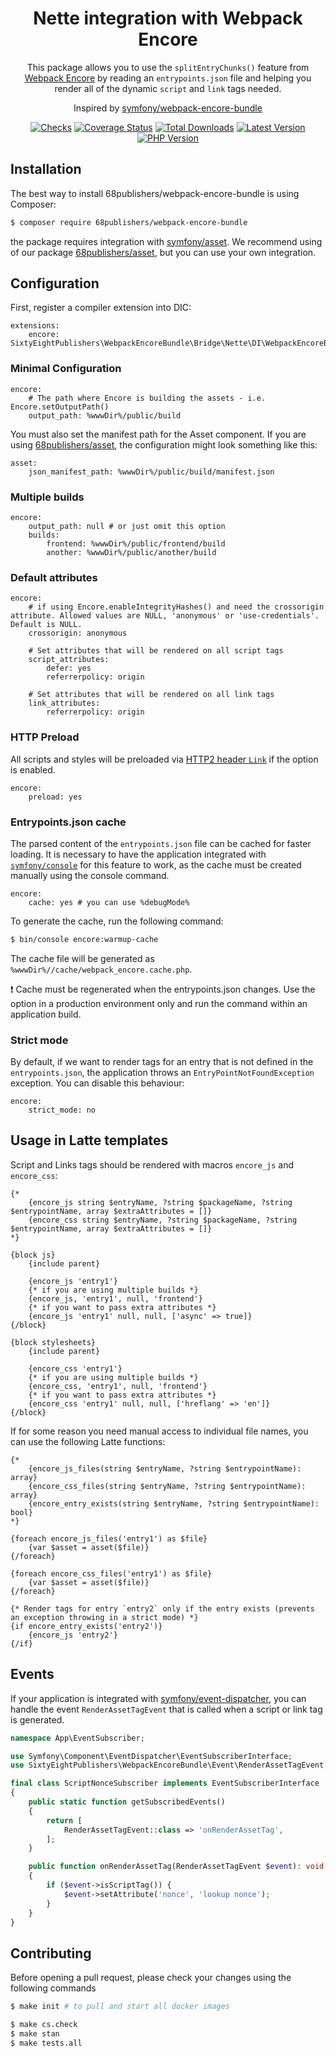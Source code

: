 <h1 align="center">Nette integration with Webpack Encore</h1>

<p align="center">This package allows you to use the <code>splitEntryChunks()</code> feature from <a href="https://symfony.com/doc/current/frontend.html">Webpack Encore</a> by reading an <code>entrypoints.json</code> file and helping you render all of the dynamic <code>script</code> and <code>link</code> tags needed.</p>
<p align="center">Inspired by <a href="https://github.com/symfony/webpack-encore-bundle">symfony/webpack-encore-bundle</a></p>

<p align="center">
<a href="https://github.com/68publishers/webpack-encore-bundle/actions"><img alt="Checks" src="https://badgen.net/github/checks/68publishers/webpack-encore-bundle/master"></a>
<a href="https://coveralls.io/github/68publishers/webpack-encore-bundle?branch=master"><img alt="Coverage Status" src="https://coveralls.io/repos/github/68publishers/webpack-encore-bundle/badge.svg?branch=master"></a>
<a href="https://packagist.org/packages/68publishers/webpack-encore-bundle"><img alt="Total Downloads" src="https://badgen.net/packagist/dt/68publishers/webpack-encore-bundle"></a>
<a href="https://packagist.org/packages/68publishers/webpack-encore-bundle"><img alt="Latest Version" src="https://badgen.net/packagist/v/68publishers/webpack-encore-bundle"></a>
<a href="https://packagist.org/packages/68publishers/webpack-encore-bundle"><img alt="PHP Version" src="https://badgen.net/packagist/php/68publishers/webpack-encore-bundle"></a>
</p>

## Installation

The best way to install 68publishers/webpack-encore-bundle is using Composer:

```sh
$ composer require 68publishers/webpack-encore-bundle
```

the package requires integration with [symfony/asset](https://github.com/symfony/asset).
We recommend using of our package [68publishers/asset](https://github.com/68publishers/asset), but you can use your own integration.

## Configuration

First, register a compiler extension into DIC:

```neon
extensions:
	encore: SixtyEightPublishers\WebpackEncoreBundle\Bridge\Nette\DI\WebpackEncoreBundleExtension
```

### Minimal Configuration

```neon
encore:
	# The path where Encore is building the assets - i.e. Encore.setOutputPath()
	output_path: %wwwDir%/public/build
```

You must also set the manifest path for the Asset component.
If you are using [68publishers/asset](https://github.com/68publishers/asset), the configuration might look something like this:

```neon
asset:
	json_manifest_path: %wwwDir%/public/build/manifest.json
```

### Multiple builds

```neon
encore:
	output_path: null # or just omit this option
	builds:
		frontend: %wwwDir%/public/frontend/build
		another: %wwwDir%/public/another/build
```

### Default attributes

```neon
encore:
	# if using Encore.enableIntegrityHashes() and need the crossorigin attribute. Allowed values are NULL, 'anonymous' or 'use-credentials'. Default is NULL.
	crossorigin: anonymous

	# Set attributes that will be rendered on all script tags
	script_attributes:
		defer: yes
		referrerpolicy: origin

	# Set attributes that will be rendered on all link tags
	link_attributes:
		referrerpolicy: origin
```

### HTTP Preload

All scripts and styles will be preloaded via [HTTP2 header `Link`](https://developer.mozilla.org/en-US/docs/Web/HTTP/Headers/Link) if the option is enabled.

```neon
encore:
	preload: yes
```

### Entrypoints.json cache

The parsed content of the `entrypoints.json` file can be cached for faster loading.
It is necessary to have the application integrated with [`symfony/console`](https://github.com/symfony/console) for this feature to work, as the cache must be created manually using the console command.

```neon
encore:
	cache: yes # you can use %debugMode%
```

To generate the cache, run the following command:

```sh
$ bin/console encore:warmup-cache
```

The cache file will be generated as `%wwwDir%//cache/webpack_encore.cache.php`.

:exclamation: Cache must be regenerated when the entrypoints.json changes. Use the option in a production environment only and run the command within an application build.

### Strict mode

By default, if we want to render tags for an entry that is not defined in the `entrypoints.json`, the application throws an `EntryPointNotFoundException` exception.
You can disable this behaviour:

```neon
encore:
	strict_mode: no
```

## Usage in Latte templates

Script and Links tags should be rendered with macros `encore_js` and `encore_css`:

```latte
{*
    {encore_js string $entryName, ?string $packageName, ?string $entrypointName, array $extraAttributes = []}
    {encore_css string $entryName, ?string $packageName, ?string $entrypointName, array $extraAttributes = []}
*}

{block js}
    {include parent}

    {encore_js 'entry1'}
    {* if you are using multiple builds *}
    {encore_js, 'entry1', null, 'frontend'}
    {* if you want to pass extra attributes *}
    {encore_js 'entry1' null, null, ['async' => true]}
{/block}

{block stylesheets}
    {include parent}

    {encore_css 'entry1'}
    {* if you are using multiple builds *}
    {encore_css, 'entry1', null, 'frontend'}
    {* if you want to pass extra attributes *}
    {encore_css 'entry1' null, null, ['hreflang' => 'en']}
{/block}
```

If for some reason you need manual access to individual file names, you can use the following Latte functions:

```latte
{*
    {encore_js_files(string $entryName, ?string $entrypointName): array}
    {encore_css_files(string $entryName, ?string $entrypointName): array}
    {encore_entry_exists(string $entryName, ?string $entrypointName): bool}
*}

{foreach encore_js_files('entry1') as $file}
    {var $asset = asset($file)}
{/foreach}

{foreach encore_css_files('entry1') as $file}
    {var $asset = asset($file)}
{/foreach}

{* Render tags for entry `entry2` only if the entry exists (prevents an exception throwing in a strict mode) *}
{if encore_entry_exists('entry2')}
    {encore_js 'entry2'}
{/if}
```

## Events

If your application is integrated with [symfony/event-dispatcher](https://github.com/symfony/event-dispatcher), you can handle the event `RenderAssetTagEvent` that is called when a script or link tag is generated.

```php
namespace App\EventSubscriber;

use Symfony\Component\EventDispatcher\EventSubscriberInterface;
use SixtyEightPublishers\WebpackEncoreBundle\Event\RenderAssetTagEvent;

final class ScriptNonceSubscriber implements EventSubscriberInterface
{
    public static function getSubscribedEvents()
    {
        return [
            RenderAssetTagEvent::class => 'onRenderAssetTag',
        ];
    }

    public function onRenderAssetTag(RenderAssetTagEvent $event): void
    {
        if ($event->isScriptTag()) {
            $event->setAttribute('nonce', 'lookup nonce');
        }
    }
}
```

## Contributing

Before opening a pull request, please check your changes using the following commands

```bash
$ make init # to pull and start all docker images

$ make cs.check
$ make stan
$ make tests.all
```
